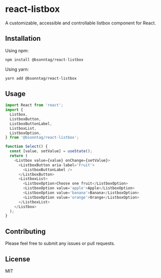 # react-listbox

A customizable, accessible and controllable listbox component for React.

## Installation

Using npm:

```sh
npm install @bsonntag/react-listbox
```

Using yarn:

```sh
yarn add @bsonntag/react-listbox
```

## Usage

```js
import React from 'react';
import {
  Listbox,
  ListboxButton,
  ListboxButtonLabel,
  ListboxList,
  ListboxOption,
} from '@bsonntag/react-listbox';

function Select() {
  const [value, setValue] = useState();
  return (
    <Listbox value={value} onChange={setValue}>
      <ListboxButton aria-label='Fruit'>
        <ListboxButtonLabel />
      </ListboxButton>
      <ListboxList>
        <ListboxOption>Choose one fruit</ListboxOption>
        <ListboxOption value='apple'>Apple</ListboxOption>
        <ListboxOption value='banana'>Banana</ListboxOption>
        <ListboxOption value='orange'>Orange</ListboxOption>
      </ListboxList>
    </Listbox>
  );
}
```

## Contributing

Please feel free to submit any issues or pull requests.

## License

MIT
